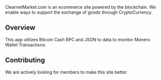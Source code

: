 
ClearnetMarket.com is an ecommerce site powered by the blockchain.  We enable ways to support the exchange of goods through CryptoCurrency.
 	
 	
## Overview
This app utilizes Bitcoin Cash RPC and JSON to data to monitor Monero Wallet Transactions.  


## Contributing
We are actively looking for members to make this site better.
